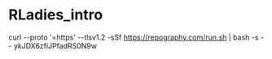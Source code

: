 # RLadies_intro

curl --proto '=https' --tlsv1.2 -sSf https://repography.com/run.sh | bash -s -- ykJDX6zfiJPfadRS0N9w

